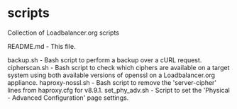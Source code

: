 # scripts
Collection of Loadbalancer.org scripts

README.md - This file.

backup.sh - Bash script to perform a backup over a cURL request.
cipherscan.sh - Bash script to check which ciphers are available on a target system using both available versions of openssl on a Loadbalancer.org appliance.
haproxy-nossl.sh - Bash script to remove the 'server-cipher' lines from haproxy.cfg for v8.9.1.
set_phy_adv.sh - Script to set the 'Physical - Advanced Configuration' page settings.
